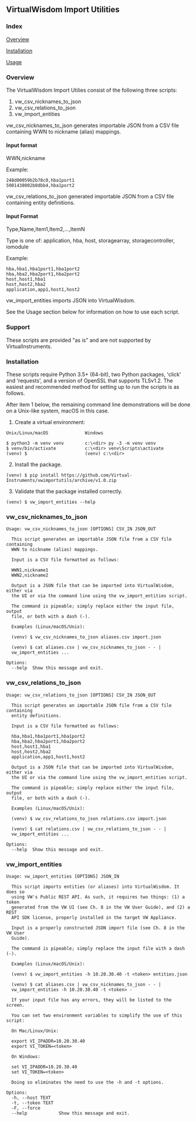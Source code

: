 ## VirtualWisdom Import Utilities

### Index

[Overview](#overview)

[Installation](#installation)

[Usage](#usage)

### Overview

The VirtualWisdom Import Utilies consist of the following three scripts:

1. vw_csv_nicknames_to_json
2. vw_csv_relations_to_json
3. vw_import_entities

vw_csv_nicknames_to_json generates importable JSON from a CSV file containing
WWN to nickname (alias) mappings.

#### Input format

WWN,nickname

Example:

```
248d00059b2b78c0,hba1port1
5001438002b0dbb4,hba1port2
```

vw_csv_relations_to_json generated importable JSON from a CSV file containing
entity definitions.

#### Input Format

Type,Name,Item1,Item2,...,ItemN

Type is one of: application, hba, host, storagearray, storagecontroller, iomodule

Example:

```
hba,hba1,hba1port1,hba1port2
hba,hba2,hba2port1,hba2port2
host,host1,hba1
host,host2,hba2
application,app1,host1,host2
```

vw_import_entities imports JSON into VirtualWisdom.

See the Usage section below for information on how to use each script.

### Support

These scripts are provided "as is" and are not supported by VirtualInstruments.

### Installation

These scripts require Python 3.5+ (64-bit), two Python packages, 'click' and 'requests',
and a version of OpenSSL that supports TLSv1.2. The easiest and recommended method for
setting up to run the scripts is as follows.

After item 1 below, the remaining command line demonstrations will be done on a Unix-like system,
macOS in this case.

1. Create a virtual environment:

```
Unix/Linux/macOS              Windows

$ python3 -m venv venv        c:\<dir> py -3 -m venv venv
$ venv/bin/activate           c:\<dir> venv\Scripts\activate
(venv) $                      (venv) c:\<dir>
```

2. Install the package.

```
(venv) $ pip install https://github.com/Virtual-Instruments/vwimportutils/archive/v1.0.zip
```

3. Validate that the package installed correctly.

```
(venv) $ vw_import_entities --help
```

### vw_csv_nicknames_to_json
```
Usage: vw_csv_nicknames_to_json [OPTIONS] CSV_IN JSON_OUT

  This script generates an importable JSON file from a CSV file containing
  WWN to nickname (alias) mappings.

  Input is a CSV file formatted as follows:

  WWN1,nickname1
  WWN2,nickname2

  Output is a JSON file that can be imported into VirtualWisdom, either via
  the UI or via the command line using the vw_import_entities script.

  The command is pipeable; simply replace either the input file, output
  file, or both with a dash (-).

  Examples (Linux/macOS/Unix):

  (venv) $ vw_csv_nicknames_to_json aliases.csv import.json

  (venv) $ cat aliases.csv | vw_csv_nicknames_to_json - - |
  vw_import_entities ...

Options:
  --help  Show this message and exit.
```

### vw_csv_relations_to_json
```
Usage: vw_csv_relations_to_json [OPTIONS] CSV_IN JSON_OUT

  This script generates an importable JSON file from a CSV file containing
  entity definitions.

  Input is a CSV file formatted as follows:

  hba,hba1,hba1port1,hba1port2
  hba,hba2,hba2port1,hba2port2
  host,host1,hba1
  host,host2,hba2
  application,app1,host1,host2

  Output is a JSON file that can be imported into VirtualWisdom, either via
  the UI or via the command line using the vw_import_entities script.

  The command is pipeable; simply replace either the input file, output
  file, or both with a dash (-).

  Examples (Linux/macOS/Unix):

  (venv) $ vw_csv_relations_to_json relations.csv import.json

  (venv) $ cat relations.csv | vw_csv_relations_to_json - - |
  vw_import_entities ...

Options:
  --help  Show this message and exit.
```

### vw_import_entities
```
Usage: vw_import_entities [OPTIONS] JSON_IN

  This script imports entities (or aliases) into VirtualWisdom. It does so
  using VW's Public REST API. As such, it requires two things: (1) a token
  generated from the VW UI (see Ch. 8 in the VW User Guide), and (2) a REST
  API SDK license, properly installed in the target VW Appliance.

  Input is a properly constructed JSON import file (see Ch. 8 in the VW User
  Guide).

  The command is pipeable; simply replace the input file with a dash (-).

  Examples (Linux/macOS/Unix):

  (venv) $ vw_import_entities -h 10.20.30.40 -t <token> entities.json

  (venv) $ cat aliases.csv | vw_csv_nicknames_to_json - - |
  vw_import_entities -h 10.20.30.40 -t <token> -

  If your input file has any errors, they will be listed to the screen.

  You can set two environment variables to simplify the use of this script:

  On Mac/Linux/Unix:

  export VI_IPADDR=10.20.30.40
  export VI_TOKEN=<token>

  On Windows:

  set VI_IPADDR=10.20.30.40
  set VI_TOKEN=<token>

  Doing so eliminates the need to use the -h and -t options.

Options:
  -h, --host TEXT
  -t, --token TEXT
  -F, --force
  --help            Show this message and exit.
```
